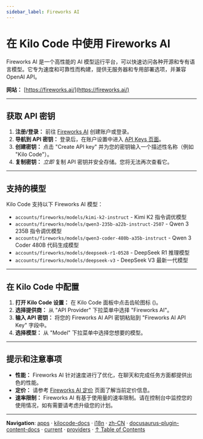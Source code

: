 ```yaml
---
sidebar_label: Fireworks AI
---
```


# 在 Kilo Code 中使用 Fireworks AI

Fireworks AI 是一个高性能的 AI 模型运行平台，可以快速访问各种开源和专有语言模型。它专为速度和可靠性而构建，提供无服务器和专用部署选项，并兼容 OpenAI API。

**网站：** [https://fireworks.ai/](https://fireworks.ai/)

---

## 获取 API 密钥

1. **注册/登录：** 前往 [Fireworks AI](https://fireworks.ai/) 创建账户或登录。
2. **导航到 API 密钥：** 登录后，在账户设置中进入 [API Keys 页面](https://app.fireworks.ai/settings/users/api-keys)。
3. **创建密钥：** 点击 "Create API key" 并为您的密钥输入一个描述性名称（例如 "Kilo Code"）。
4. **复制密钥：** _立即_ 复制 API 密钥并安全存储。您将无法再次查看它。

---

## 支持的模型

Kilo Code 支持以下 Fireworks AI 模型：

- `accounts/fireworks/models/kimi-k2-instruct` - Kimi K2 指令调优模型
- `accounts/fireworks/models/qwen3-235b-a22b-instruct-2507` - Qwen 3 235B 指令调优模型
- `accounts/fireworks/models/qwen3-coder-480b-a35b-instruct` - Qwen 3 Coder 480B 代码生成模型
- `accounts/fireworks/models/deepseek-r1-0528` - DeepSeek R1 推理模型
- `accounts/fireworks/models/deepseek-v3` - DeepSeek V3 最新一代模型

---

## 在 Kilo Code 中配置

1. **打开 Kilo Code 设置：** 在 Kilo Code 面板中点击齿轮图标 (<Codicon name="gear" />)。
2. **选择提供商：** 从 "API Provider" 下拉菜单中选择 "Fireworks AI"。
3. **输入 API 密钥：** 将您的 Fireworks AI API 密钥粘贴到 "Fireworks AI API Key" 字段中。
4. **选择模型：** 从 "Model" 下拉菜单中选择您想要的模型。

---

## 提示和注意事项

- **性能：** Fireworks AI 针对速度进行了优化，在聊天和完成任务方面都提供出色的性能。
- **定价：** 请参考 [Fireworks AI 定价](https://fireworks.ai/pricing) 页面了解当前定价信息。
- **速率限制：** Fireworks AI 有基于使用量的速率限制。请在控制台中监控您的使用情况，如有需要请考虑升级您的计划。

---

**Navigation**: [apps](../../../../../../../apps/) · [kilocode-docs](../../../../../../apps/kilocode-docs/) · [i18n](../../../../../apps/kilocode-docs/i18n/) · [zh-CN](../../../../apps/kilocode-docs/i18n/zh-CN/) · [docusaurus-plugin-content-docs](../../../apps/kilocode-docs/i18n/zh-CN/docusaurus-plugin-content-docs/) · [current](../../apps/kilocode-docs/i18n/zh-CN/docusaurus-plugin-content-docs/current/) · [providers](../apps/kilocode-docs/i18n/zh-CN/docusaurus-plugin-content-docs/current/providers/) · [↑ Table of Contents](#fireworks)
